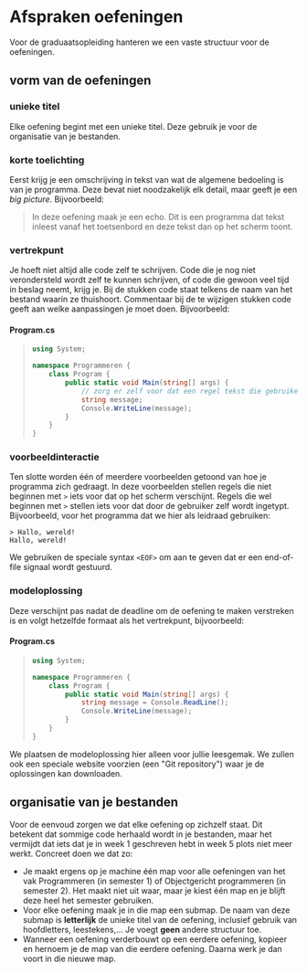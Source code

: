 # Afspraken oefeningen
Voor de graduaatsopleiding hanteren we een vaste structuur voor de oefeningen.

## vorm van de oefeningen

### unieke titel
Elke oefening begint met een unieke titel. Deze gebruik je voor de organisatie van je bestanden.

### korte toelichting
Eerst krijg je een omschrijving in tekst van wat de algemene bedoeling is van je programma. Deze bevat niet noodzakelijk elk detail, maar geeft je een *big picture*. Bijvoorbeeld:
> In deze oefening maak je een echo. Dit is een programma dat tekst inleest vanaf het toetsenbord en deze tekst dan op het scherm toont.

### vertrekpunt
Je hoeft niet altijd alle code zelf te schrijven. Code die je nog niet verondersteld wordt zelf te kunnen schrijven, of code die gewoon veel tijd in beslag neemt, krijg je. Bij de stukken code staat telkens de naam van het bestand waarin ze thuishoort. Commentaar bij de te wijzigen stukken code geeft aan welke aanpassingen je moet doen. Bijvoorbeeld:

#### Program.cs
> ```csharp
> using System;
> 
> namespace Programmeren {
>     class Program {
>         public static void Main(string[] args) {
>             // zorg er zelf voor dat een regel tekst die gebruiker intypt weer verschijnt
>             string message;
>             Console.WriteLine(message);
>         }
>     }
> }

### voorbeeldinteractie
Ten slotte worden één of meerdere voorbeelden getoond van hoe je programma zich gedraagt. In deze voorbeelden stellen regels die niet beginnen met `>` iets voor dat op het scherm verschijnt. Regels die wel beginnen met `>` stellen iets voor dat door de gebruiker zelf wordt ingetypt. Bijvoorbeeld, voor het programma dat we hier als leidraad gebruiken:
```
> Hallo, wereld!
Hallo, wereld!
```
We gebruiken de speciale syntax `<EOF>` om aan te geven dat er een end-of-file signaal wordt gestuurd.

### modeloplossing
Deze verschijnt pas nadat de deadline om de oefening te maken verstreken is en volgt hetzelfde formaat als het vertrekpunt, bijvoorbeeld:

#### Program.cs
> ```csharp
> using System;
> 
> namespace Programmeren {
>     class Program {
>         public static void Main(string[] args) {
>             string message = Console.ReadLine();
>             Console.WriteLine(message);
>         }
>     }
> }

We plaatsen de modeloplossing hier alleen voor jullie leesgemak. We zullen ook een speciale website voorzien (een "Git repository") waar je de oplossingen kan downloaden.

## organisatie van je bestanden
Voor de eenvoud zorgen we dat elke oefening op zichzelf staat. Dit betekent dat sommige code herhaald wordt in je bestanden, maar het vermijdt dat iets dat je in week 1 geschreven hebt in week 5 plots niet meer werkt. Concreet doen we dat zo:
* Je maakt ergens op je machine één map voor alle oefeningen van het vak Programmeren (in semester 1) of Objectgericht programmeren (in semester 2). Het maakt niet uit waar, maar je kiest één map en je blijft deze heel het semester gebruiken.
* Voor elke oefening maak je in die map een submap. De naam van deze submap is **letterlijk** de unieke titel van de oefening, inclusief gebruik van hoofdletters, leestekens,... Je voegt **geen** andere structuur toe.
* Wanneer een oefening verderbouwt op een eerdere oefening, kopieer en hernoem je de map van die eerdere oefening. Daarna werk je dan voort in die nieuwe map.
